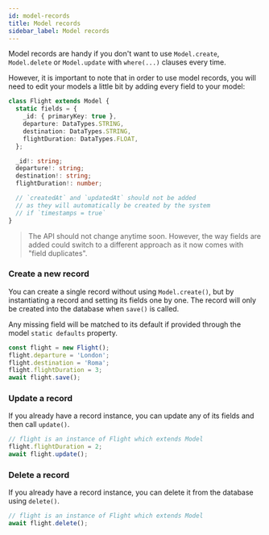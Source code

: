 ```yaml
---
id: model-records
title: Model records
sidebar_label: Model records
---
```


Model records are handy if you don't want to use `Model.create`, `Model.delete` or `Model.update` with `where(...)` clauses every time.

However, it is important to note that in order to use model records, you will need to edit your models a little bit by adding every field to your model:

```typescript
class Flight extends Model {
  static fields = {
    _id: { primaryKey: true },
    departure: DataTypes.STRING,
    destination: DataTypes.STRING,
    flightDuration: DataTypes.FLOAT,
  };

  _id!: string;
  departure!: string;
  destination!: string;
  flightDuration!: number;

  // `createdAt` and `updatedAt` should not be added
  // as they will automatically be created by the system
  // if `timestamps = true`
}
```

> The API should not change anytime soon. However, the way fields are added could switch to a different approach as it now comes with "field duplicates".

### Create a new record

You can create a single record without using `Model.create()`, but by instantiating a record and setting its fields one by one. The record will only be created into the database when `save()` is called.

Any missing field will be matched to its default if provided through the model `static defaults` property.

```typescript
const flight = new Flight();
flight.departure = 'London';
flight.destination = 'Roma';
flight.flightDuration = 3;
await flight.save();
```

### Update a record

If you already have a record instance, you can update any of its fields and then call `update()`.

```typescript
// flight is an instance of Flight which extends Model
flight.flightDuration = 2;
await flight.update();
```

### Delete a record

If you already have a record instance, you can delete it from the database using `delete()`.

```typescript
// flight is an instance of Flight which extends Model
await flight.delete();
```

